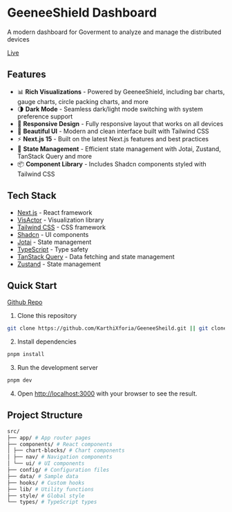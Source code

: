 # GeeneeShield Dashboard

A modern dashboard for Goverment to analyze and manage the distributed devices

[Live](https://geenee-sheild.vercel.app/)

## Features

- 📊 **Rich Visualizations** - Powered by GeeneeShield, including bar charts, gauge charts, circle packing charts, and more
- 🌗 **Dark Mode** - Seamless dark/light mode switching with system preference support
- 📱 **Responsive Design** - Fully responsive layout that works on all devices
- 🎨 **Beautiful UI** - Modern and clean interface built with Tailwind CSS
- ⚡️ **Next.js 15** - Built on the latest Next.js features and best practices
- 🔄 **State Management** - Efficient state management with Jotai, Zustand, TanStack Query and more
- 📦 **Component Library** - Includes Shadcn components styled with Tailwind CSS

## Tech Stack

- [Next.js](https://nextjs.org/) - React framework
- [VisActor](https://visactor.io/) - Visualization library
- [Tailwind CSS](https://tailwindcss.com/) - CSS framework
- [Shadcn](https://ui.shadcn.com/) - UI components
- [Jotai](https://jotai.org/) - State management
- [TypeScript](https://www.typescriptlang.org/) - Type safety
- [TanStack Query](https://tanstack.com/query/v5) - Data fetching and state management
- [Zustand](https://github.com/joshuajortiz/zustand) - State management

## Quick Start

[Github Repo](https://github.com/KarthiXforia/GeeneeSheild)

1. Clone this repository

```bash
git clone https://github.com/KarthiXforia/GeeneeSheild.git || git clone git@github.com:KarthiXforia/GeeneeSheild.git
```

2. Install dependencies

```bash
pnpm install
```

3. Run the development server

```bash
pnpm dev
```

4. Open [http://localhost:3000](http://localhost:3000) with your browser to see the result.

## Project Structure

```bash
src/
├── app/ # App router pages
├── components/ # React components
│ ├── chart-blocks/ # Chart components
│ ├── nav/ # Navigation components
│ └── ui/ # UI components
├── config/ # Configuration files
├── data/ # Sample data
├── hooks/ # Custom hooks
├── lib/ # Utility functions
├── style/ # Global style
└── types/ # TypeScript types
```
